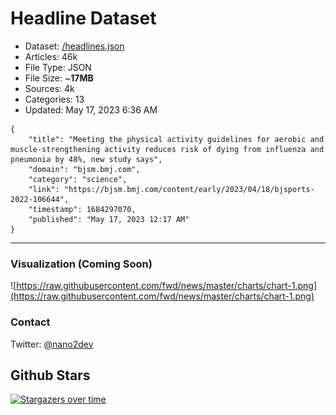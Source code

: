 # Headline Dataset

- Dataset: [/headlines.json](https://raw.githubusercontent.com/fwd/news/master/headlines.json) 
- Articles: 46k
- File Type: JSON
- File Size: ~**17MB**
- Sources: 4k
- Categories: 13
- Updated: May 17, 2023 6:36 AM

```
{
    "title": "Meeting the physical activity guidelines for aerobic and muscle-strengthening activity reduces risk of dying from influenza and pneumonia by 48%, new study says",
    "domain": "bjsm.bmj.com",
    "category": "science",
    "link": "https://bjsm.bmj.com/content/early/2023/04/18/bjsports-2022-106644",
    "timestamp": 1684297070,
    "published": "May 17, 2023 12:17 AM"
}
```

---

### Visualization (Coming Soon)

![https://raw.githubusercontent.com/fwd/news/master/charts/chart-1.png](https://raw.githubusercontent.com/fwd/news/master/charts/chart-1.png)

### Contact 

Twitter: [@nano2dev](https://twitter.com/nano2dev)

## Github Stars

[![Stargazers over time](https://starchart.cc/fwd/news.svg)](https://starchart.cc/fwd/news)
